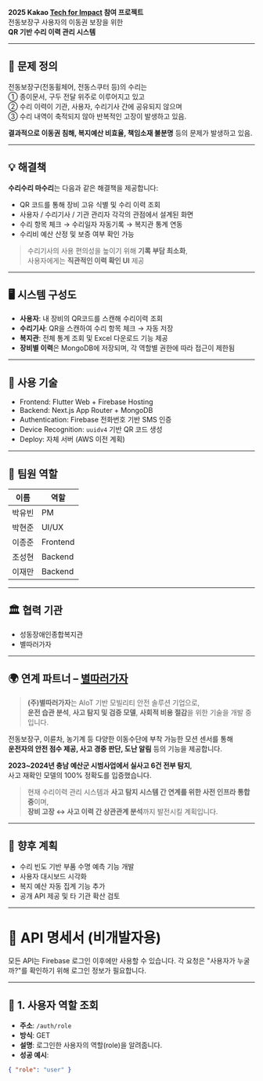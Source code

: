 
**2025 Kakao [Tech for Impact](https://techforimpact.io/) 참여 프로젝트**  
전동보장구 사용자의 이동권 보장을 위한  
**QR 기반 수리 이력 관리 시스템**

</div>

---

## 🧩 문제 정의

전동보장구(전동휠체어, 전동스쿠터 등)의 수리는  
① 종이문서, 구두 전달 위주로 이루어지고 있고  
② 수리 이력이 기관, 사용자, 수리기사 간에 공유되지 않으며  
③ 수리 내역이 축적되지 않아 반복적인 고장이 발생하고 있음.

**결과적으로 이동권 침해, 복지예산 비효율, 책임소재 불분명** 등의 문제가 발생하고 있음.

---

## 💡 해결책

**수리수리 마수리**는 다음과 같은 해결책을 제공합니다:

- QR 코드를 통해 장비 고유 식별 및 수리 이력 조회  
- 사용자 / 수리기사 / 기관 관리자 각각의 관점에서 설계된 화면  
- 수리 항목 체크 → 수리일자 자동기록 → 복지관 통계 연동  
- 수리비 예산 산정 및 보증 여부 확인 가능  

> 수리기사의 사용 편의성을 높이기 위해 **기록 부담 최소화**,  
> 사용자에게는 **직관적인 이력 확인 UI** 제공

---

## 🖥 시스템 구성도

- **사용자**: 내 장비의 QR코드를 스캔해 수리이력 조회  
- **수리기사**: QR을 스캔하여 수리 항목 체크 → 자동 저장  
- **복지관**: 전체 통계 조회 및 Excel 다운로드 기능 제공  
- **장비별 이력**은 MongoDB에 저장되며, 각 역할별 권한에 따라 접근이 제한됨

---

## 🔧 사용 기술

- Frontend: Flutter Web + Firebase Hosting  
- Backend: Next.js App Router + MongoDB  
- Authentication: Firebase 전화번호 기반 SMS 인증  
- Device Recognition: `uuidv4` 기반 QR 코드 생성  
- Deploy: 자체 서버 (AWS 이전 계획)

---

## 👤 팀원 역할

| 이름   | 역할     |
| ------ | -------- |
| 박유빈 | PM       |
| 박현준 | UI/UX    |
| 이종준 | Frontend |
| 조성현 | Backend  |
| 이재만 | Backend  |

---

## 🏛 협력 기관

- 성동장애인종합복지관  
- 별따러가자

---

## 🌍 연계 파트너 – [별따러가자](https://starpickers.imweb.me/)

> **(주)별따러가자**는 AIoT 기반 모빌리티 안전 솔루션 기업으로,  
> **운전 습관 분석**, **사고 탐지 및 검증 모델**, **사회적 비용 절감**을 위한 기술을 개발 중입니다.

전동보장구, 이륜차, 농기계 등 다양한 이동수단에 부착 가능한 모션 센서를 통해  
**운전자의 안전 점수 제공, 사고 경중 판단, 도난 알림** 등의 기능을 제공합니다.

**2023~2024년 충남 예산군 시범사업에서 실사고 6건 전부 탐지**,  
사고 재확인 모델의 100% 정확도를 입증했습니다.

> 현재 수리이력 관리 시스템과 **사고 탐지 시스템 간 연계를 위한 사전 인프라 통합 중**이며,  
> **장비 고장 ↔ 사고 이력 간 상관관계 분석**까지 발전시킬 계획입니다.

---

## 🌱 향후 계획

- 수리 빈도 기반 부품 수명 예측 기능 개발  
- 사용자 대시보드 시각화  
- 복지 예산 자동 집계 기능 추가  
- 공개 API 제공 및 타 기관 확산 검토

---

# <a name="api"></a>📘 API 명세서 (비개발자용)

모든 API는 Firebase 로그인 이후에만 사용할 수 있습니다. 각 요청은 "사용자가 누굴까?"를 확인하기 위해 로그인 정보가 필요합니다.

---

## 🔐 1. 사용자 역할 조회

- **주소**: `/auth/role`  
- **방식**: GET  
- **설명**: 로그인한 사용자의 역할(role)을 알려줍니다.  
- **성공 예시**:
```json
{ "role": "user" }
